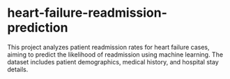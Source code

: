 # heart-failure-readmission-prediction
This project analyzes patient readmission rates for heart failure cases, aiming to predict the likelihood of readmission using machine learning. The dataset includes patient demographics, medical history, and hospital stay details.
